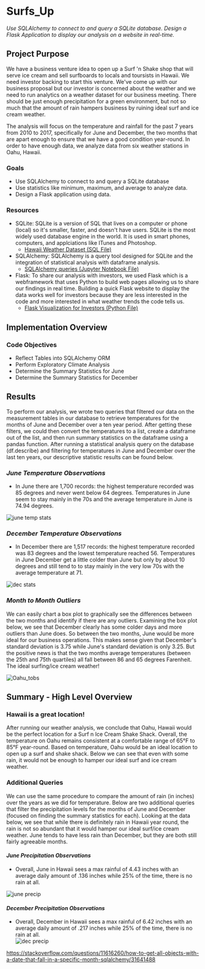 # Surfs_Up
*Use SQLAlchemy to connect to and query a SQLite database. Design a Flask Application to display our analysis on a website in real-time.* 

## Project Purpose
We have a business venture idea to open up a Surf 'n Shake shop that will serve ice cream and sell surfboards to locals and toursists in Hawaii. We need investor backing to start this venture. We've come up with our business proposal but our investor is concerned about the weather and we need to run analytics on a weather dataset for our business meeting. There should be just enough precipitation for a green environment, but not so much that the amount of rain hampers business by ruining ideal surf and ice cream weather. 

The analysis will focus on the temperature and rainfall for the past 7 years from 2010 to 2017, specifically for June and December, the two months that are apart enough to ensure that we have a good condition year-round. In order to have enough data, we analyze data from six weather stations in Oahu, Hawaii. 

### Goals
* Use SQLAlchemy to connect to and query a SQLite database
* Use statistics like minimum, maximum, and average to analyze data.
* Design a Flask application using data.

### Resources
* SQLite: SQLite is a version of SQL that lives on a computer or phone (local) so it's smaller, faster, and doesn't have users. SQLite is the most widely used database engine in the world. It is used in smart phones, computers, and applciations like ITunes and Photoshop.  
    * [Hawaii Weather Dataset (SQL File)](https://github.com/Angienoelhaverly/Surfs_Up/blob/main/hawaii2.sqlite)
* SQLAlchemy: SQLAlchemy is a query tool designed for SQLite and the integration of statistical analysis with dataframe analysis. 
    * [SQLAlchemy queries (Jupyter Notebook File)](https://github.com/Angienoelhaverly/Surfs_Up/blob/main/SurfsUp_Challenge.ipynb)
* Flask: To share our analysis with investors, we used Flask which is a webframework that uses Python to build web pages allowing us to share our findings in real time. Building a quick Flask website to display the data works well for investors because they are less interested in the code and more interested in what weather trends the code tells us. 
    * [Flask Visualization for Investors (Python File)](https://github.com/Angienoelhaverly/Surfs_Up/blob/main/app.py)

## Implementation Overview
### Code Objectives 
* Reflect Tables into SQLAlchemy ORM
* Perform Exploratory Climate Analysis
* Determine the Summary Statistics for June
* Determine the Summary Statistics for December

## Results
To perform our analysis, we wrote two queries that filtered our data on the measurement tables in our database to retrieve temperatures for the months of June and December over a ten year period. After getting these filters, we could then convert the temperatures to a list, create a dataframe out of the list, and then run summary statistics on the dataframe using a pandas function. After running a statistical analysis query on the database (df.describe) and filtering for temperatures in June and December over the last ten years, our descriptive statistic results can be found below. 

### *June Temperature Observations* 
* In June there are 1,700 records: the highest temperature recorded was 85 degrees and never went below 64 degrees. Temperatures in June seem to stay mainly in the 70s and the average temperature in June is 74.94 degrees.

![june temp stats](https://user-images.githubusercontent.com/73972332/105802442-0886b380-5f50-11eb-9478-d5e6e8874c0c.png)
### *December Temperature Observations* 
* In December there are 1,517 records: the highest temperature recorded was 83 degrees and the lowest temperature reached 56. Temperatures in June December get a little colder than June but only by about 10 degrees and still tend to to stay mainly in the very low 70s with the average temperature at 71.

![dec stats](https://user-images.githubusercontent.com/73972332/105802438-07558680-5f50-11eb-8363-7da9e5db6b64.png)

### *Month to Month Outliers* 
We can easily chart a box plot to graphically see the differences between the two months and identify if there are any outliers. Examining the box plot below, we see that December clearly has some colder days and more outliers than June does. So between the two months, June would be more ideal for our business operations. This makes sense given that December's standard deviation is 3.75 while June's standard deviation is only 3.25. But the positive news is that the two months average temperatures (between the 25th and 75th quartiles) all fall between 86 and 65 degrees Farenheit. The ideal surfing/ice cream weather! 

![Oahu_tobs](https://user-images.githubusercontent.com/73972332/105916568-f6575480-5fe5-11eb-972a-636eca882ef1.png)

## Summary - High Level Overview

### Hawaii is a great location!
After running our weather analysis, we conclude that Oahu, Hawaii would be the perfect location for a Surf n Ice Cream Shake Shack. Overall, the temperature on Oahu remains consistent at a comfortable range of 65°F to 85°F year-round. Based on temperature, Oahu would be an ideal location to open up a surf and shake shack. Below we can see that even with some rain, it would not be enough to hamper our ideal surf and ice cream weather. 

### Additional Queries
We can use the same procedure to compare the amount of rain (in inches) over the years as we did for temperature. Below are two additional queries that filter the precipitation levels for the months of June and December (focused on finding the summary statistics for each). Looking at the data below, we see that while there is definitely rain in Hawaii year round, the rain is not so abundant that it would hamper our ideal surf/ice cream weather. June tends to have less rain than December, but they are both still fairly agreeable months. 

#### *June Precipitation Observations* 
* Overall, June in Hawaii sees a max rainful of 4.43 inches with an average daily amount of .136 inches while 25% of the time, there is no rain at all. 

![june precip](https://user-images.githubusercontent.com/73972332/105912155-e50b4980-5fdf-11eb-96d3-eb52d9af031e.png)

#### *December Precipitation Observations* 
* Overall, December in Hawaii sees a max rainful of 6.42 inches with an average daily amount of .217 inches while 25% of the time, there is no rain at all.  
![dec precip](https://user-images.githubusercontent.com/73972332/105912195-f3596580-5fdf-11eb-8023-603b4d540616.png)


https://stackoverflow.com/questions/11616260/how-to-get-all-objects-with-a-date-that-fall-in-a-specific-month-sqlalchemy/31641488
